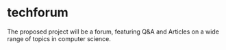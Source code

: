# techforum
The proposed project will be a forum, featuring Q&A and Articles on a wide range of topics in computer science.
